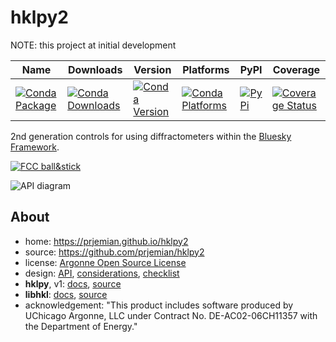 # hklpy2

NOTE:  this project at initial development

| Name | Downloads | Version | Platforms | PyPI | Coverage |
| --- | --- | --- | --- | --- | --- |
| [![Conda Package](https://img.shields.io/badge/package-hklpy2-green.svg)](https://anaconda.org/conda-forge/hklpy2) | [![Conda Downloads](https://img.shields.io/conda/dn/conda-forge/hklpy2.svg)](https://anaconda.org/conda-forge/hklpy2) | [![Conda Version](https://img.shields.io/conda/vn/conda-forge/hklpy2.svg)](https://anaconda.org/conda-forge/hklpy2) | [![Conda Platforms](https://img.shields.io/conda/pn/conda-forge/hklpy2.svg)](https://anaconda.org/conda-forge/hklpy2) | [![PyPi](https://img.shields.io/pypi/v/hklpy2.svg)](https://pypi.python.org/pypi/hklpy2) | [![Coverage Status](https://coveralls.io/repos/github/prjemian/hklpy2/badge.svg?branch=main)](https://coveralls.io/github/prjemian/hklpy2?branch=main) |

2nd generation controls for using diffractometers within the [Bluesky
Framework](https://blueskyproject.io).

[![FCC ball&stick](/docs/source/_static/fcc-ball-and-stick.jpg)](https://worldrecord.r-krickl.com/en/)

![API diagram](/docs/source/_static/hklpy2-block-diagram.png)

## About

- home: https://prjemian.github.io/hklpy2
- source: https://github.com/prjemian/hklpy2
- license: [Argonne Open Source License](/LICENSE)
- design: [API](/docs/source/api.rst), [considerations](/docs/source//design-discussion.md), [checklist](/docs/source/checklist_v2.md)
- **hklpy**, v1: [docs](https://blueskyproject.io/hklpy/), [source](https://github.com/bluesky/hklpy)
- **libhkl**: [docs](https://people.debian.org/~picca/hkl/hkl.html),  [source](https://repo.or.cz/hkl.git)
- acknowledgement: 
  "This product includes software produced by UChicago Argonne,
  LLC under Contract No. DE-AC02-06CH11357 with the Department of Energy."
